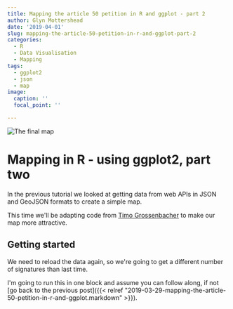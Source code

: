 ```yaml
---
title: Mapping the article 50 petition in R and ggplot - part 2
author: Glyn Mottershead
date: '2019-04-01'
slug: mapping-the-article-50-petition-in-r-and-ggplot-part-2
categories:
  - R
  - Data Visualisation
  - Mapping
tags:
  - ggplot2
  - json
  - map
image:
  caption: ''
  focal_point: ''

---
```

![The final map](/tutorial/2019-04-01-mapping-the-article-50-petition-in-r-and-ggplot-part-2_files/Plot_Zoom.png)

# Mapping in R - using ggplot2, part two
In the previous tutorial we looked at getting data from web APIs in JSON and GeoJSON formats to create a simple map.

This time we'll be adapting code from [Timo Grossenbacher](https://timogrossenbacher.ch/2016/12/beautiful-thematic-maps-with-ggplot2-only/ "Timo Grossenbacher's post on how to make beautiful plots in ggplot2") to make our map more attractive.

## Getting started
We need to reload the data again, so we're going to get a different number of signatures than last time.

I'm going to run this in one block and assume you can follow along, if not [go back to the previous post]({{< relref "2019-03-29-mapping-the-article-50-petition-in-r-and-ggplot.markdown" >}}).



















